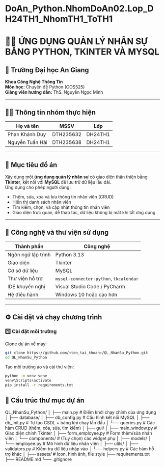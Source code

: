 # DoAn_Python.NhomDoAn02.Lop_DH24TH1_NhomTH1_ToTH1

# 🧑‍💼 ỨNG DỤNG QUẢN LÝ NHÂN SỰ BẰNG PYTHON, TKINTER VÀ MYSQL

## 🏫 Trường Đại học An Giang

**Khoa Công Nghệ Thông Tin**  
**Môn học:** Chuyên đề Python (COS525)  
**Giảng viên hướng dẫn:** ThS. Nguyễn Ngọc Minh

---

## 👨‍💻 Thông tin nhóm thực hiện

| Họ và tên       | MSSV      | Lớp     |
| --------------- | --------- | ------- |
| Phan Khánh Duy  | DTH235632 | DH24TH1 |
| Nguyễn Tuấn Hải | DTH235638 | DH24TH1 |

---

## 🎯 Mục tiêu đồ án

Xây dựng một **ứng dụng quản lý nhân sự** có giao diện thân thiện bằng **Tkinter**, kết nối với **MySQL** để lưu trữ dữ liệu lâu dài.  
Ứng dụng cho phép người dùng:

- Thêm, sửa, xóa và lưu thông tin nhân viên (CRUD)
- Hiển thị danh sách nhân viên
- Tìm kiếm, chọn, và cập nhật thông tin nhân viên
- Giao diện trực quan, dễ thao tác, dữ liệu không bị mất khi tắt ứng dụng

---

## 🧩 Công nghệ và thư viện sử dụng

| Thành phần         | Công nghệ                              |
| ------------------ | -------------------------------------- |
| Ngôn ngữ lập trình | Python 3.13                            |
| Giao diện          | Tkinter                                |
| Cơ sở dữ liệu      | MySQL                                  |
| Thư viện hỗ trợ    | `mysql-connector-python`, `tkcalendar` |
| IDE khuyến nghị    | Visual Studio Code / PyCharm           |
| Hệ điều hành       | Windows 10 hoặc cao hơn                |

---

## ⚙️ Cài đặt và chạy chương trình

### 1️⃣ Cài đặt môi trường

Clone dự án về máy:

```bash
git clone https://github.com/<ten_tai_khoan>/QL_NhanSu_Python.git
cd QL_NhanSu_Python
```

Tạo môi trường ảo và cài thư viện:
```bash
python -m venv venv
venv\Scripts\activate
pip install -r requirements.txt

```

## 🧱 Cấu trúc thư mục dự án

QL_NhanSu_Python/
│
├── main.py # Điểm khởi chạy chính của ứng dụng
│
├── database/
│ ├── db_config.py # Cấu hình kết nối MySQL
│ ├── db_init.py # Tự tạo CSDL + bảng khi chạy lần đầu
│ └── queries.py # Các hàm CRUD (thêm, xóa, sửa, tìm kiếm)
│
├── gui/
│ ├── main_window.py # Giao diện chính Tkinter
│ ├── form_employee.py # Form thêm/sửa nhân viên
│ └── components/ # (Tùy chọn) các widget phụ
│
├── models/
│ └── employee.py # Mô hình dữ liệu nhân viên
│
├── utils/
│ ├── validators.py # Kiểm tra dữ liệu nhập vào
│ └── helpers.py # Các hàm hỗ trợ khác
│
├── assets/ # Icon, hình ảnh, file style
├── requirements.txt
├── README.md
└── .gitignore
